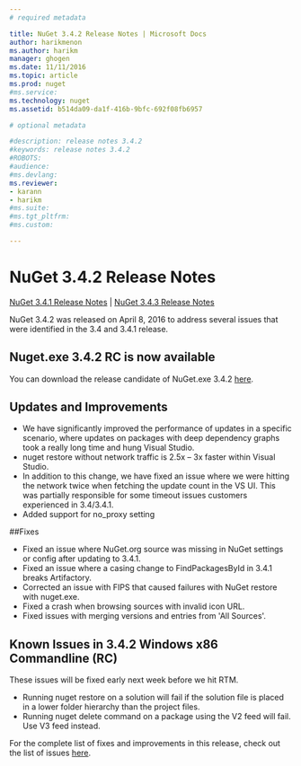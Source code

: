 ```yaml
---
# required metadata

title: NuGet 3.4.2 Release Notes | Microsoft Docs
author: harikmenon
ms.author: harikm
manager: ghogen
ms.date: 11/11/2016
ms.topic: article
ms.prod: nuget
#ms.service:
ms.technology: nuget
ms.assetid: b514da09-da1f-416b-9bfc-692f08fb6957

# optional metadata

#description: release notes 3.4.2
#keywords: release notes 3.4.2
#ROBOTS:
#audience:
#ms.devlang:
ms.reviewer:
- karann
- harikm
#ms.suite:
#ms.tgt_pltfrm:
#ms.custom:

---
```


# NuGet 3.4.2 Release Notes

[NuGet 3.4.1 Release Notes](../release-notes/nuget-3.4.1.md) | [NuGet 3.4.3 Release Notes](../release-notes/nuget-3.4.3.md)

NuGet 3.4.2 was released on April 8, 2016 to address several issues that were identified in the 3.4 and 3.4.1 release.

## Nuget.exe 3.4.2 RC is now available

You can download the release candidate of NuGet.exe 3.4.2 [here](https://dist.nuget.org/index.html).

## Updates and Improvements

* We have significantly improved the performance of updates in a specific scenario, where updates on packages with deep dependency graphs took a really long time and hung Visual Studio.
* nuget restore without network traffic is 2.5x – 3x faster within Visual Studio.
* In addition to this change, we have fixed an issue where we were hitting the network twice when fetching the update count in the VS UI. This was partially responsible for some timeout issues customers experienced in 3.4/3.4.1.
* Added support for no_proxy setting

##Fixes

* Fixed an issue where NuGet.org source was missing in NuGet settings or config after updating to 3.4.1.
* Fixed an issue where a casing change to FindPackagesById in 3.4.1 breaks Artifactory.
* Corrected an issue with FIPS that caused failures with NuGet restore with nuget.exe.
* Fixed a crash when browsing sources with invalid icon URL.
* Fixed issues with merging versions and entries from 'All Sources'.

## Known Issues in 3.4.2 Windows x86 Commandline (RC)

These issues will be fixed early next week before we hit RTM.

*  Running nuget restore on a solution will fail if the solution file is placed in a lower folder hierarchy than the project files.
*  Running nuget delete command on a package using the V2 feed will fail. Use V3 feed instead.


For the complete list of fixes and improvements in this release, check out the list of issues [here](https://github.com/NuGet/Home/issues?utf8=%E2%9C%93&q=is%3Aissue+milestone%3A3.4.2++is%3Aclosed+).